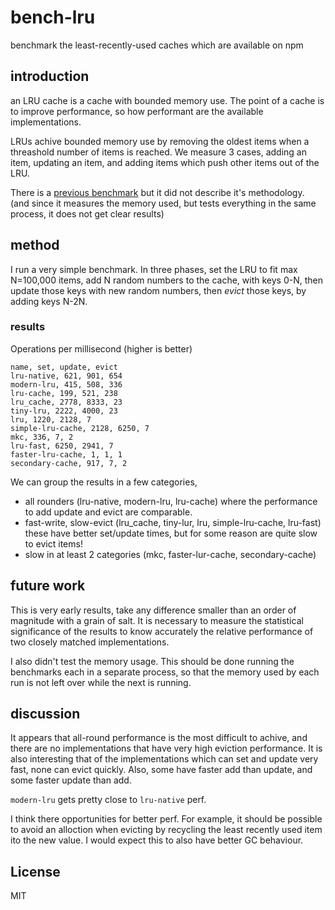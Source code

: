 # bench-lru

benchmark the least-recently-used caches which are available on npm

## introduction

an LRU cache is a cache with bounded memory use.
The point of a cache is to improve performance,
so how performant are the available implementations.

LRUs achive bounded memory use by removing the oldest items when a threashold number of items
is reached. We measure 3 cases, adding an item, updating an item, and adding items
which push other items out of the LRU.

There is a [previous benchmark](https://www.npmjs.com/package/bench-cache)
but it did not describe it's methodology. (and since it measures the memory used,
but tests everything in the same process, it does not get clear results)

## method

I run a very simple benchmark. In three phases,
set the LRU to fit max N=100,000 items,
add N random numbers to the cache, with keys 0-N,
then update those keys with new random numbers,
then _evict_ those keys, by adding keys N-2N.

### results

Operations per millisecond (higher is better)

``` csv
name, set, update, evict
lru-native, 621, 901, 654
modern-lru, 415, 508, 336
lru-cache, 199, 521, 238
lru_cache, 2778, 8333, 23
tiny-lru, 2222, 4000, 23
lru, 1220, 2128, 7
simple-lru-cache, 2128, 6250, 7
mkc, 336, 7, 2
lru-fast, 6250, 2941, 7
faster-lru-cache, 1, 1, 1
secondary-cache, 917, 7, 2
```

We can group the results in a few categories,

* all rounders (lru-native, modern-lru, lru-cache) where the performance
  to add update and evict are comparable.
* fast-write, slow-evict (lru_cache, tiny-lur, lru, simple-lru-cache, lru-fast) these have better set/update times, but for some reason are quite slow to evict items!
* slow in at least 2 categories (mkc, faster-lur-cache, secondary-cache)

## future work

This is very early results, take any difference smaller than an order of magnitude with a grain of salt.
It is necessary to measure the statistical significance of the results to know accurately the relative
performance of two closely matched implementations.

I also didn't test the memory usage. This should be done running the benchmarks each in a separate
process, so that the memory used by each run is not left over while the next is running.

## discussion

It appears that all-round performance is the most difficult to achive, and there are no implementations
that have very high eviction performance. It is also interesting that of the implementations which
can set and update very fast, none can evict quickly.
Also, some have faster add than update, and some faster update than add.

`modern-lru` gets pretty close to `lru-native` perf.

I think there opportunities for better perf. For example, it should be possible to avoid an alloction
when evicting by recycling the least recently used item ito the new value. I would expect this to also
have better GC behaviour.

## License

MIT




